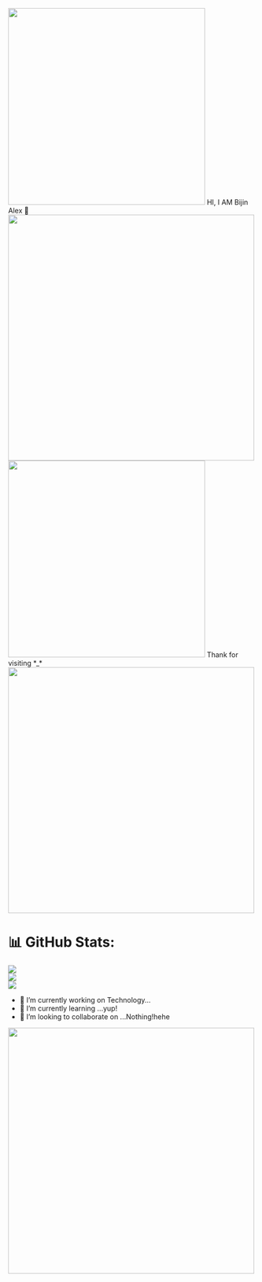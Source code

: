 <img src="https://user-images.githubusercontent.com/74038190/212284158-e840e285-664b-44d7-b79b-e264b5e54825.gif" width="400">
HI, I AM  Bijin Alex 👋
<img src="https://user-images.githubusercontent.com/74038190/212284115-f47cd8ff-2ffb-4b04-b5bf-4d1c14c0247f.gif" width="500">
<img src="https://user-images.githubusercontent.com/74038190/216644497-1951db19-8f3d-4e44-ac08-8e9d7e0d94a7.gif" width="400">
Thank for visiting *_*
<img src="https://user-images.githubusercontent.com/74038190/212284115-f47cd8ff-2ffb-4b04-b5bf-4d1c14c0247f.gif" width="500">

# 📊 GitHub Stats:
![](https://github-readme-stats.vercel.app/api?username=bijinalex&theme=dark&hide_border=false&include_all_commits=false&count_private=false)<br/>
![](https://nirzak-streak-stats.vercel.app/?user=bijinalex&theme=dark&hide_border=false)<br/>
![](https://github-readme-stats.vercel.app/api/top-langs/?username=bijinalex&theme=dark&hide_border=false&include_all_commits=false&count_private=false&layout=compact)


- 🔭 I’m currently working on Technology...<br>
- 🌱 I’m currently learning ...yup!<br>
- 👯 I’m looking to collaborate on ...Nothing!hehe<br>
<img src="https://user-images.githubusercontent.com/74038190/219923809-b86dc415-a0c2-4a38-bc88-ad6cf06395a8.gif" width="500">
